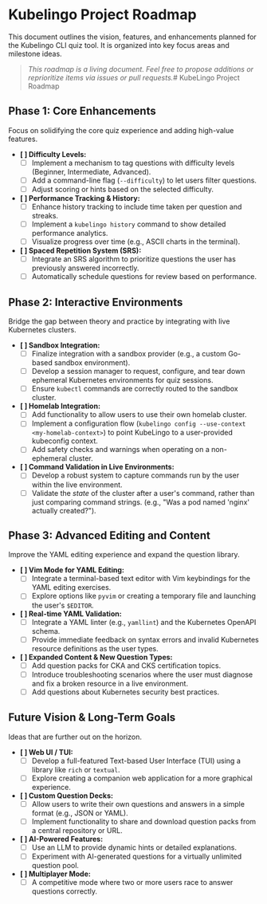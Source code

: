 <!-- Kubelingo Roadmap -->
# Kubelingo Project Roadmap

This document outlines the vision, features, and enhancements planned for the Kubelingo CLI quiz tool. It is organized into key focus areas and milestone ideas.

> _This roadmap is a living document. Feel free to propose additions or reprioritize items via issues or pull requests._# KubeLingo Project Roadmap


## Phase 1: Core Enhancements

Focus on solidifying the core quiz experience and adding high-value features.

- **[ ] Difficulty Levels:**
    - [ ] Implement a mechanism to tag questions with difficulty levels (Beginner, Intermediate, Advanced).
    - [ ] Add a command-line flag (`--difficulty`) to let users filter questions.
    - [ ] Adjust scoring or hints based on the selected difficulty.

- **[ ] Performance Tracking & History:**
    - [ ] Enhance history tracking to include time taken per question and streaks.
    - [ ] Implement a `kubelingo history` command to show detailed performance analytics.
    - [ ] Visualize progress over time (e.g., ASCII charts in the terminal).

- **[ ] Spaced Repetition System (SRS):**
    - [ ] Integrate an SRS algorithm to prioritize questions the user has previously answered incorrectly.
    - [ ] Automatically schedule questions for review based on performance.

## Phase 2: Interactive Environments

Bridge the gap between theory and practice by integrating with live Kubernetes clusters.

- **[ ] Sandbox Integration:**
    - [ ] Finalize integration with a sandbox provider (e.g., a custom Go-based sandbox environment).
    - [ ] Develop a session manager to request, configure, and tear down ephemeral Kubernetes environments for quiz sessions.
    - [ ] Ensure `kubectl` commands are correctly routed to the sandbox cluster.

- **[ ] Homelab Integration:**
    - [ ] Add functionality to allow users to use their own homelab cluster.
    - [ ] Implement a configuration flow (`kubelingo config --use-context <my-homelab-context>`) to point KubeLingo to a user-provided kubeconfig context.
    - [ ] Add safety checks and warnings when operating on a non-ephemeral cluster.

- **[ ] Command Validation in Live Environments:**
    - [ ] Develop a robust system to capture commands run by the user within the live environment.
    - [ ] Validate the *state* of the cluster after a user's command, rather than just comparing command strings. (e.g., "Was a pod named 'nginx' actually created?").

## Phase 3: Advanced Editing and Content

Improve the YAML editing experience and expand the question library.

- **[ ] Vim Mode for YAML Editing:**
    - [ ] Integrate a terminal-based text editor with Vim keybindings for the YAML editing exercises.
    - [ ] Explore options like `pyvim` or creating a temporary file and launching the user's `$EDITOR`.

- **[ ] Real-time YAML Validation:**
    - [ ] Integrate a YAML linter (e.g., `yamllint`) and the Kubernetes OpenAPI schema.
    - [ ] Provide immediate feedback on syntax errors and invalid Kubernetes resource definitions as the user types.

- **[ ] Expanded Content & New Question Types:**
    - [ ] Add question packs for CKA and CKS certification topics.
    - [ ] Introduce troubleshooting scenarios where the user must diagnose and fix a broken resource in a live environment.
    - [ ] Add questions about Kubernetes security best practices.

## Future Vision & Long-Term Goals

Ideas that are further out on the horizon.

- **[ ] Web UI / TUI:**
    - [ ] Develop a full-featured Text-based User Interface (TUI) using a library like `rich` or `textual`.
    - [ ] Explore creating a companion web application for a more graphical experience.

- **[ ] Custom Question Decks:**
    - [ ] Allow users to write their own questions and answers in a simple format (e.g., JSON or YAML).
    - [ ] Implement functionality to share and download question packs from a central repository or URL.

- **[ ] AI-Powered Features:**
    - [ ] Use an LLM to provide dynamic hints or detailed explanations.
    - [ ] Experiment with AI-generated questions for a virtually unlimited question pool.

- **[ ] Multiplayer Mode:**
    - [ ] A competitive mode where two or more users race to answer questions correctly.
